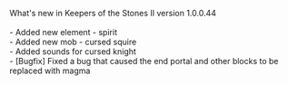 What's new in Keepers of the Stones II version 1.0.0.44<br/>
<br />- Added new element - spirit
<br />- Added new mob - cursed squire
<br />- Added sounds for cursed knight
<br />- [Bugfix] Fixed a bug that caused the end portal and other blocks to be replaced with magma
